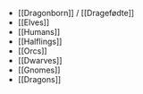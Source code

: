 - [[Dragonborn]] / [[Dragefødte]]
- [[Elves]]
- [[Humans]]
- [[Halflings]]
- [[Orcs]]
- [[Dwarves]]
- [[Gnomes]]
- [[Dragons]]